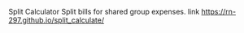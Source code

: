Split Calculator
Split bills for shared group expenses.
link
https://rn-297.github.io/split_calculate/
